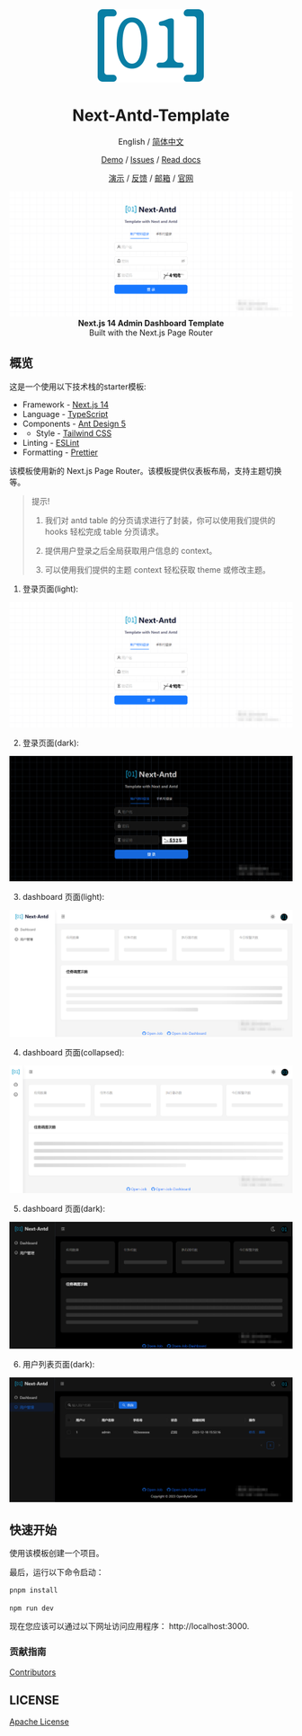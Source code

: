 <div align="center">
<img src="./public/logo.svg" alt="icon"/>

<h1 align="center">Next-Antd-Template</h1>

English / [简体中文](./README_CN.md)

[Demo](https://openbytecode.com/open-idea) / [Issues](https://github.com/lijunping365/Open-Idea-Web/issues) / [Read docs](https://openbytecode.com/project/open-idea/docs/quick-start)

[演示](https://openbytecode.com/open-idea) / [反馈](https://github.com/lijunping365/Open-Idea-Web/issues) / [邮箱](openbytecode@outlook.com) / [官网](https://openbytecode.com/)

<img src="./docs/img1.png" alt="cover"/>

<div align="center"><strong>Next.js 14 Admin Dashboard Template</strong></div>
<div align="center">Built with the Next.js Page Router</div>

</div>

## 概览

这是一个使用以下技术栈的starter模板:

- Framework - [Next.js 14](https://nextjs.org/14)
- Language - [TypeScript](https://www.typescriptlang.org)
- Components - [Ant Design 5](https://ant-design.antgroup.com/index-cn)
- - Style - [Tailwind CSS](https://tailwindui.com/)
- Linting - [ESLint](https://eslint.org)
- Formatting - [Prettier](https://prettier.io)

该模板使用新的 Next.js Page Router。该模板提供仪表板布局，支持主题切换等。

> 提示!
>
> 1. 我们对 antd table 的分页请求进行了封装，你可以使用我们提供的 hooks 轻松完成 table 分页请求。
> 
> 2. 提供用户登录之后全局获取用户信息的 context。
> 
> 3. 可以使用我们提供的主题 context 轻松获取 theme 或修改主题。

1. 登录页面(light):

![img1.png](docs%2Fimg1.png)

2. 登录页面(dark):

![img1.png](docs%2Fimg2.png)

3. dashboard 页面(light):

![img1.png](docs%2Fimg3.png)

4. dashboard 页面(collapsed):

![img1.png](docs%2Fimg4.png)

5. dashboard 页面(dark):

![img1.png](docs%2Fimg5.png)

6. 用户列表页面(dark):

![img1.png](docs%2Fimg6.png)

## 快速开始

使用该模板创建一个项目。

最后，运行以下命令启动：

```shell
pnpm install

npm run dev
```

现在您应该可以通过以下网址访问应用程序： http://localhost:3000.


### 贡献指南

[Contributors](https://github.com/lijunping365/Next-Antd-Template/graphs/contributors)

## LICENSE

[Apache License](./LICENSE)
